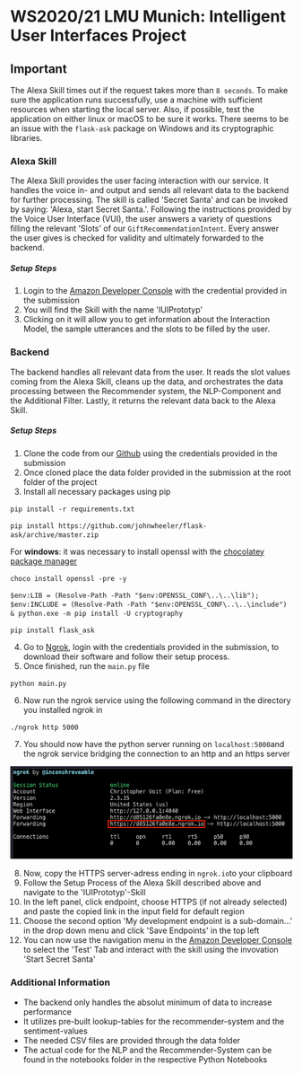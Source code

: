 # WS2020/21 LMU Munich: Intelligent User Interfaces Project

## Important
The Alexa Skill times out if the request takes more than ```8 seconds```. To make sure the application runs successfully, use a machine with sufficient resources when starting the local server. Also, if possible, test the application on either linux or macOS to be sure it works. There seems to be an issue with the ````flask-ask```` package on Windows and its cryptographic libraries. 

### Alexa Skill
The Alexa Skill provides the user facing interaction with our service. It handles the voice in- and output and sends all relevant data to the backend for further processing. The skill is called 'Secret Santa' and can be invoked by saying: 'Alexa, start Secret Santa.'. Following the instructions provided by the Voice User Interface (VUI), the user answers a variety of questions filling the relevant 'Slots' of our ```GiftRecommendationIntent```. Every answer the user gives is checked for validity and ultimately forwarded to the backend.

##### Setup Steps
  1. Login to the [Amazon Developer Console](https://developer.amazon.com/alexa/console/ask?) with the credential provided in the submission
  2. You will find the Skill with the name 'IUIPrototyp'
  3. Clicking on it will allow you to get information about the Interaction Model, the sample utterances and the slots to be filled by the user.


### Backend
The backend handles all relevant data from the user. It reads the slot values coming from the Alexa Skill, cleans up the data, and orchestrates the data processing between the Recommender system, the NLP-Component and the Additional Filter. Lastly, it returns the relevant data back to the Alexa Skill.

##### Setup Steps
  1. Clone the code from our [Github](https://github.com/ChriAZi/ws2020-iui) using the credentials provided in the submission
  2. Once cloned place the data folder provided in the submission at the root folder of the project
  3. Install all necessary packages using pip 
```
pip install -r requirements.txt
```
```
pip install https://github.com/johnwheeler/flask-ask/archive/master.zip
```
  For **windows**: it was necessary to install openssl with the [chocolatey package manager](https://chocolatey.org/packages/openssl)
```
choco install openssl -pre -y
```
```
$env:LIB = (Resolve-Path -Path "$env:OPENSSL_CONF\..\..\lib"); $env:INCLUDE = (Resolve-Path -Path "$env:OPENSSL_CONF\..\..\include")
& python.exe -m pip install -U cryptography
```
```
pip install flask_ask
```

 4. Go to [Ngrok](https://ngrok.com/), login with the credentials provided in the submission, to download their software and follow their setup process.
 5. Once finished, run the ```main.py``` file
 ```
python main.py
```
 6. Now run the ngrok service using the following command in the directory you installed ngrok in
```
./ngrok http 5000 
```
7. You should now have the python server running on ```localhost:5000```and the ngrok service bridging the connection to an http and an https server

![Ngrok Setup](images/ngrok-setup.png "Ngrok Setup")

8. Now, copy the HTTPS server-adress ending in ```ngrok.io```to your clipboard
9. Follow the Setup Process of the Alexa Skill described above and navigate to the 'IUIPrototyp'-Skill
10. In the left panel, click endpoint, choose HTTPS (if not already selected) and paste the copied link in the input field for default region
11. Choose the second option 'My development endpoint is a sub-domain...' in the drop down menu and click 'Save Endpoints' in the top left
12. You can now use the navigation menu in the [Amazon Developer Console](https://developer.amazon.com/alexa/console/ask/build/custom/amzn1.ask.skill.da234de1-7bf3-45e4-aa81-70cb64b00ea3/development/en_US/endpoint) to select the 'Test' Tab and interact with the skill using the invovation 'Start Secret Santa' 

### Additional Information
 - The backend only handles the absolut minimum of data to increase performance
 - It utilizes pre-built lookup-tables for the recommender-system and the sentiment-values
 - The needed CSV files are provided through the data folder
 - The actual code for the NLP and the Recommender-System can be found in the notebooks folder in the respective Python Notebooks

